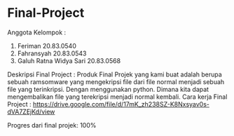 # Final-Project
Anggota Kelompok :
1. Feriman                20.83.0540
2. Fahransyah             20.83.0543
3. Galuh Ratna Widya Sari 20.83.0568

Deskripsi Final Project :
  Produk Final Projek yang kami buat adalah berupa sebuah ramsomware yang mengekripsi 
file dari file normal menjadi sebuah file yang terinkripsi. Dengan menggunakan python. 
Dimana kita dapat mengembalikan file yang terekripsi menjadi normal kembali.
Cara kerja Final Project : https://drive.google.com/file/d/17mK_zh238SZ-K8Nxsyav0s-dVA7ZEjKd/view

Progres dari final projek: 100% 
